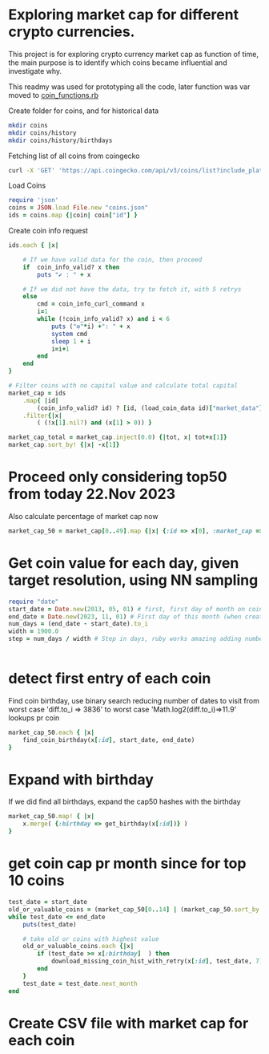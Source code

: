 # Exploring market cap for different crypto currencies.
This project is for exploring crypto currency market cap as function of time, the main purpose is to identify which coins became influential and investigate why.

This readmy was used for prototyping all the code, later function was var moved to [coin_functions.rb](coin_functions.rb)

Create folder for coins, and for historical data
```bash
mkdir coins
mkdir coins/history
mkdir coins/history/birthdays
```

Fetching list of all coins from coingecko
```bash
curl -X 'GET' 'https://api.coingecko.com/api/v3/coins/list?include_platform=true' -H 'accept: application/json' >> coins.json
```

Load Coins
```ruby
require 'json'
coins = JSON.load File.new "coins.json"
ids = coins.map {|coin| coin["id"] }
```

Create coin info request
```ruby
ids.each { |x|

    # If we have valid data for the coin, then proceed
    if  coin_info_valid? x then
        puts "✔ : " + x

    # If we did not have the data, try to fetch it, with 5 retrys
    else
        cmd = coin_info_curl_command x
        i=1
        while (!coin_info_valid? x) and i < 6
            puts ("⚙"*i) +": " + x
            system cmd
            sleep 1 + i
            i=i+1
        end
    end
}

# Filter coins with no capital value and calculate total capital
market_cap = ids
    .map{ |id| 
        (coin_info_valid? id) ? [id, (load_coin_data id)["market_data"]["market_cap"]["usd"]] : [id, 0] }
    .filter{|x| 
        ( (!x[1].nil?) and (x[1] > 0)) }

market_cap_total = market_cap.inject(0.0) {|tot, x| tot+x[1]}
market_cap.sort_by! {|x| -x[1]}
```

# Proceed only considering top50 from today 22.Nov 2023
Also calculate percentage of market cap now
```ruby
market_cap_50 = market_cap[0..49].map {|x| {:id => x[0], :market_cap =>  x[1], :cap_ratio =>  x[1]/market_cap_total} }
```

# Get coin value for each day, given target resolution, using NN sampling
```ruby
require "date"
start_date = Date.new(2013, 05, 01) # first, first day of month on coin gecko with any valid data
end_date = Date.new(2023, 11, 01) # First day of this month (when creating script)
num_days = (end_date - start_date).to_i
width = 1900.0
step = num_days / width # Step in days, ruby works amazing adding numbers as days respecting remainders as fraction of days
 
```
# detect first entry of each coin
Find coin birthday, use binary search reducing number of dates to visit from worst case 'diff.to_i => 3836' to worst case 'Math.log2(diff.to_i)=>11.9' lookups pr coin
```ruby
market_cap_50.each { |x|
    find_coin_birthday(x[:id], start_date, end_date)
}
```

# Expand with birthday
If we did find all birthdays, 
expand the cap50 hashes with the birthday
```ruby
market_cap_50.map! { |x|
    x.merge( {:birthday => get_birthday(x[:id])} )
}
```

# get coin cap pr month since for top 10 coins
```ruby
test_date = start_date
old_or_valuable_coins = (market_cap_50[0..14] | (market_cap_50.sort_by {|x| x[:birthday]}[0..14])).sort_by {|x| x[:birthday]}
while test_date <= end_date 
    puts(test_date)

    # take old or coins with highest value
    old_or_valuable_coins.each {|x| 
        if (test_date >= x[:birthday]  ) then
            download_missing_coin_hist_with_retry(x[:id], test_date, 7)
        end
    }
    test_date = test_date.next_month
end
```

# Create CSV file with market cap for each coin
